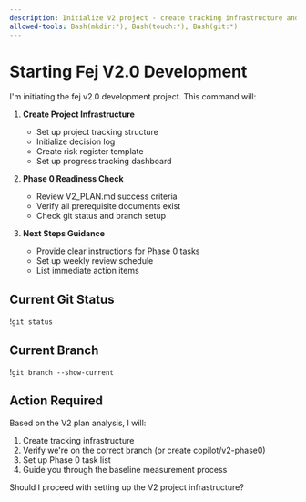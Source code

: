 ```yaml
---
description: Initialize V2 project - create tracking infrastructure and start Phase 0
allowed-tools: Bash(mkdir:*), Bash(touch:*), Bash(git:*)
---
```


# Starting Fej V2.0 Development

I'm initiating the fej v2.0 development project. This command will:

1. **Create Project Infrastructure**
   - Set up project tracking structure
   - Initialize decision log
   - Create risk register template
   - Set up progress tracking dashboard

2. **Phase 0 Readiness Check**
   - Review V2_PLAN.md success criteria
   - Verify all prerequisite documents exist
   - Check git status and branch setup

3. **Next Steps Guidance**
   - Provide clear instructions for Phase 0 tasks
   - Set up weekly review schedule
   - List immediate action items

## Current Git Status
!`git status`

## Current Branch
!`git branch --show-current`

## Action Required

Based on the V2 plan analysis, I will:
1. Create tracking infrastructure
2. Verify we're on the correct branch (or create copilot/v2-phase0)
3. Set up Phase 0 task list
4. Guide you through the baseline measurement process

Should I proceed with setting up the V2 project infrastructure?
